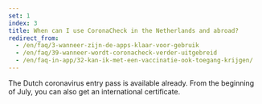 ```yaml
---
set: 1
index: 3
title: When can I use CoronaCheck in the Netherlands and abroad?
redirect_from: 
  - /en/faq/3-wanneer-zijn-de-apps-klaar-voor-gebruik
  - /en/faq/39-wanneer-wordt-coronacheck-verder-uitgebreid
  - /en/faq-in-app/32-kan-ik-met-een-vaccinatie-ook-toegang-krijgen/
---
```

The Dutch coronavirus entry pass is available already. From the beginning of July, you can also get an international certificate.
